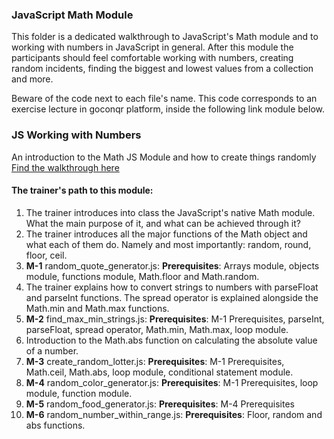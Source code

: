 ### JavaScript Math Module

This folder is a dedicated walkthrough to JavaScript's Math module and to working with numbers in JavaScript in general. After this module the participants should feel comfortable working with numbers, creating random incidents, finding the biggest and lowest values from a collection and more.

Beware of the code next to each file's name. This code corresponds to an exercise lecture in goconqr
platform, inside the following link module below.

### JS Working with Numbers

An introduction to the Math JS Module and how to create things randomly [Find the walkthrough here](https://www.goconqr.com/en-US/c/62053/course_modules/92727)

#### The trainer's path to this module:

1. The trainer introduces into class the JavaScript's native Math module. What the main purpose of it, and what can be achieved through it?
2. The trainer introduces all the major functions of the Math object and what each of them do. Namely and most importantly: random, round, floor, ceil.
3. **M-1** random_quote_generator.js: **Prerequisites**: Arrays module, objects module, functions module, Math.floor and Math.random.
4. The trainer explains how to convert strings to numbers with parseFloat and parseInt functions. The spread operator is explained alongside the Math.min and Math.max functions.
5. **M-2** find_max_min_strings.js: **Prerequisites**: M-1 Prerequisites, parseInt, parseFloat, spread operator, Math.min, Math.max, loop module.
6. Introduction to the Math.abs function on calculating the absolute value of a number.
7. **M-3** create_random_lotter.js: **Prerequisites**: M-1 Prerequisites, Math.ceil, Math.abs, loop module, conditional statement module.
8. **M-4** random_color_generator.js: **Prerequisites**: M-1 Prerequisites, loop module, function module.
9. **M-5** random_food_generator.js: **Prerequisites**: M-4 Prerequisites
10. **M-6** random_number_within_range.js: **Prerequisites**: Floor, random and abs functions.
